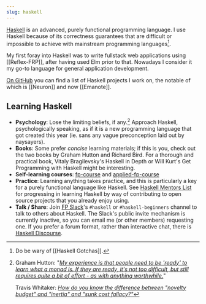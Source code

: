 ```yaml
---
slug: haskell
---
```


[Haskell](https://www.haskell.org/) is an advanced, purely functional programming language. I use Haskell because of its correctness guarantees that are difficult or impossible to achieve with mainstream programming languages[^gotcha].

[^gotcha]: Do be wary of [[Haskell Gotchas]].

My first foray into Haskell was to write fullstack web applications using [[Reflex-FRP]], after having used Elm prior to that. Nowadays I consider it my go-to language for general application development.

[On GitHub](https://github.com/srid) you can find a list of Haskell projects I work on, the notable of which is [[Neuron]] and now [[Emanote]].

## Learning Haskell

* **Psychology**: Lose the limiting beliefs, if any.[^lb] Approach Haskell, psychologically speaking, as if it is a new programming language that got created this year (ie. sans any vague preconception laid out by naysayers).
* **Books**: Some prefer *concise* learning materials; if this is you, check out the two books by Graham Hutton and Richard Bird. For a thorough and practical book, Vitaly Bragilevsky's Haskell in Depth or Will Kurt's Get Programming with Haskell might be interesting.
* **Self-learning courses**: [fp-course](https://github.com/system-f/fp-course) and [applied-fp-course](https://github.com/qfpl/applied-fp-course)
* **Practice**: Learning anything takes practice, and this is particularly a key for a purely functional language like Haskell. See [Haskell Mentors List](https://willbasky.github.io/Awesome-list-of-Haskell-mentors/) for progressing in learning Haskell by way of contributing to open source projects that you already enjoy using.
* **Talk / Share**: Join [FP Slack](https://functionalprogramming.slack.com/)'s `#haskell` or `#haskell-beginners` channel to talk to others about Haskell. The Slack's public invite mechanism is currently inactive, so you can email me (or other members) requesting one. If you prefer a forum format, rather than interactive chat, there is [Haskell Discourse](https://discourse.haskell.org/).

[^lb]: 
      Graham Hutton: "[*My experience is that people need to be 'ready' to learn what a monad is.  If they are ready, it's not too difficult, but still requires quite a bit of effort - as with anything worthwhile.*](https://twitter.com/haskellhutt/status/1283706901973409792)"

      Travis Whitaker: [*How do you know the difference between "novelty budget" and "inertia" and "sunk cost fallacy?"*](https://www.reddit.com/r/haskell/comments/j9g9rk/delivering_with_haskell/g8p0fjq/?context=3)